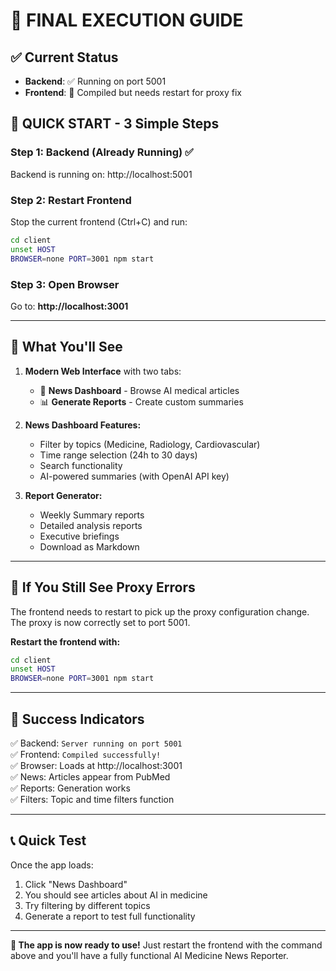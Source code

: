 # 🎯 FINAL EXECUTION GUIDE

## ✅ Current Status
- **Backend**: ✅ Running on port 5001
- **Frontend**: 🔄 Compiled but needs restart for proxy fix

## 🚀 **QUICK START - 3 Simple Steps**

### **Step 1: Backend (Already Running) ✅**
Backend is running on: http://localhost:5001

### **Step 2: Restart Frontend**
Stop the current frontend (Ctrl+C) and run:

```bash
cd client
unset HOST
BROWSER=none PORT=3001 npm start
```

### **Step 3: Open Browser**
Go to: **http://localhost:3001**

---

## 📱 **What You'll See**

1. **Modern Web Interface** with two tabs:
   - 📰 **News Dashboard** - Browse AI medical articles
   - 📊 **Generate Reports** - Create custom summaries

2. **News Dashboard Features:**
   - Filter by topics (Medicine, Radiology, Cardiovascular)
   - Time range selection (24h to 30 days)
   - Search functionality
   - AI-powered summaries (with OpenAI API key)

3. **Report Generator:**
   - Weekly Summary reports
   - Detailed analysis reports
   - Executive briefings
   - Download as Markdown

---

## 🔧 **If You Still See Proxy Errors**

The frontend needs to restart to pick up the proxy configuration change. The proxy is now correctly set to port 5001.

**Restart the frontend with:**
```bash
cd client
unset HOST
BROWSER=none PORT=3001 npm start
```

---

## 🎉 **Success Indicators**

✅ Backend: `Server running on port 5001`  
✅ Frontend: `Compiled successfully!`  
✅ Browser: Loads at http://localhost:3001  
✅ News: Articles appear from PubMed  
✅ Reports: Generation works  
✅ Filters: Topic and time filters function  

---

## 📞 **Quick Test**

Once the app loads:
1. Click "News Dashboard" 
2. You should see articles about AI in medicine
3. Try filtering by different topics
4. Generate a report to test full functionality

---

**🎯 The app is now ready to use!** Just restart the frontend with the command above and you'll have a fully functional AI Medicine News Reporter.